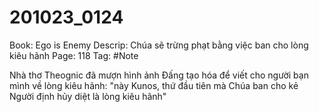# 201023_0124

Book: Ego is Enemy
Descrip: Chúa sẽ trừng phạt bằng việc ban cho lòng kiêu hãnh
Page: 118
Tag: #Note

Nhà thơ Theognic đã mượn hình ảnh Đấng tạo hóa để viết cho người bạn mình về lòng kiêu hãnh: "này Kunos, thứ đầu tiên mà Chúa ban cho kẻ Người định hủy diệt là lòng kiêu hãnh"
